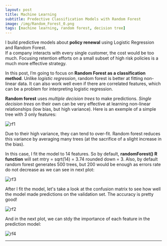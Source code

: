```yaml
---
layout: post
title: Machine Learning
subtitle: Predective Classification Models with Random Forest
image: /img/Random_Forest_0.png
tags: [machine learning, random forest, decision tree]
---
```


I build predictive models about **policy renewal** using Logistic Regression and Random Forest.  
If a company interacts with every single customer, the cost would be too much. Focusing retention efforts on a small subset of high risk policies is a much more effective strategy.

In this post, I’m going to focus on **Random Forest as a classification method**. Unlike *logistic regression*, random forest is better at fitting non-linear data. It can also work well even if there are correlated features, which can be a problem for interpreting logistic regression.

**Random forest** uses *multiple decision trees* to make predictions. *Single decision trees* on their own can be very effective at learning non-linear relationships (low bias, but high variance). Here is an exemple of a simple tree with 3 only features:

![rf1](http://i68.tinypic.com/28wds8j.png)

Due to their high variance, they can tend to over-fit. Random forest reduces this variance by averaging many trees (at the sacrifice of a slight increase in the bias).

In this case, I fit the model to 14 features. So by default, **randomForest() R function** will set mtry = sqrt(14) = 3.74 rounded down = 3. Also, by default random forest generates 500 trees, but 200 would be enough as errors rate do not decrease as we can see in next plot:

![rf3](http://i68.tinypic.com/nwms1h.png)

After I fit the model, let's take a look at the confusion matrix to see how well the model made predictions on the validation set. The accuracy is pretty good!

![rf2](http://i68.tinypic.com/2nizhxj.png)

And in the next plot, we can stdy the importance of each feature in the prediction model:

![rf4](http://i64.tinypic.com/acfk45.png)

***
